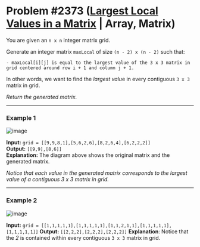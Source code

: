 # Problem #2373 ([Largest Local Values in a Matrix](https://leetcode.com/problems/largest-local-values-in-a-matrix/) | Array, Matrix)

You are given an `n x n` integer matrix grid.

Generate an integer matrix `maxLocal` of size `(n - 2) x (n - 2)` such that:

    - maxLocal[i][j] is equal to the largest value of the 3 x 3 matrix in grid centered around row i + 1 and column j + 1.

In other words, we want to find the *largest valu*e in every contiguous `3 x 3` matrix in grid.

*Return the generated matrix.*

***

### Example 1
![image](https://user-images.githubusercontent.com/89616705/187606960-9bf7b65f-3893-432e-a40e-aaaf307aeab1.png)

**Input:** `grid = [[9,9,8,1],[5,6,2,6],[8,2,6,4],[6,2,2,2]]` <br/>
**Output:** `[[9,9],[8,6]]` <br/>
**Explanation:** The diagram above shows the original matrix and the generated matrix.

*Notice that each value in the generated matrix corresponds to the largest value of a contiguous 3 x 3 matrix in grid.*

***

### Example 2
![image](https://user-images.githubusercontent.com/89616705/187607214-5763512b-aa5d-42e3-99eb-1f7380d29d9c.png)

**Input:** `grid = [[1,1,1,1,1],[1,1,1,1,1],[1,1,2,1,1],[1,1,1,1,1],[1,1,1,1,1]]`
**Output:** `[[2,2,2],[2,2,2],[2,2,2]]`
**Explanation**: Notice that the *2* is contained within every contiguous `3 x 3` matrix in grid.
